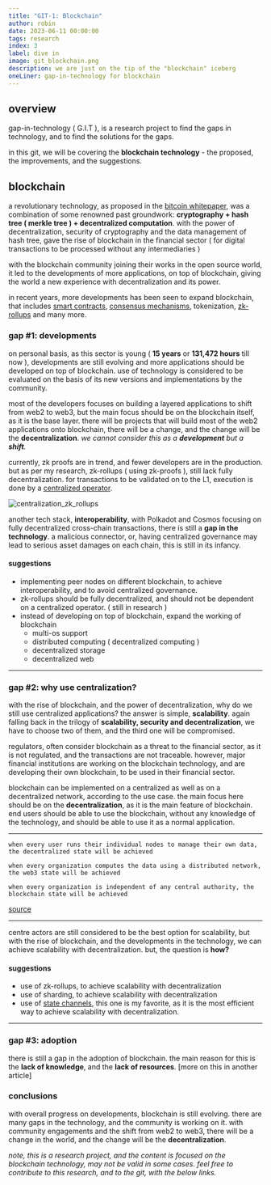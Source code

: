 ```yaml
---
title: "GIT-1: Blockchain"
author: robin
date: 2023-06-11 00:00:00
tags: research
index: 3
label: dive in
image: git_blockchain.png
description: we are just on the tip of the "blockchain" iceberg
oneLiner: gap-in-technology for blockchain
---
```


## overview
gap-in-technology ( G.I.T ), is a research project to find the gaps in technology, and to find the solutions for the gaps.

in this git, we will be covering the **blockchain technology** - the proposed, the improvements, and the suggestions.

## blockchain

a revolutionary technology, as proposed in the [bitcoin whitepaper](https://bitcoin.org/bitcoin.pdf), was a combination of some renowned past groundwork:
**cryptography + hash tree ( merkle tree ) + decentralized computation**. with the power of decentralization, security of cryptography and the data management of hash tree,
gave the rise of blockchain in the financial sector ( for digital transactions to be processed without any intermediaries )

with the blockchain community joining their works in the open source world, it led to the developments of more applications, on top of blockchain, giving the world a new
experience with decentralization and its power.

in recent years, more developments has been seen to expand blockchain, that includes [smart contracts](https://ethereum.org/en/whitepaper/), [consensus mechanisms](https://www.geeksforgeeks.org/consensus-algorithms-in-blockchain/),
tokenization, [zk-rollups](https://ethereum.org/en/developers/docs/scaling/zk-rollups/) and many more.

### gap #1: developments

on personal basis, as this sector is young ( **15 years** or **131,472 hours** till now ), developments are still evolving and more applications should be developed on top of 
blockchain. use of technology is considered to be evaluated on the basis of its new versions and implementations by the community.

most of the developers focuses on building a layered applications to shift from web2 to web3, but the main focus should be on the blockchain itself, as it is the base layer.
there will be projects that will build most of the web2 applications onto blockchain, there will be a change, and the change will be the **decentralization**.
_we cannot consider this as a **development** but a **shift**._

currently, zk proofs are in trend, and fewer developers are in the production. but as per my research, zk-rollups ( using zk-proofs ), still lack fully decentralization. for transactions to be validated
on to the L1, execution is done by a [centralized operator](https://ethereum.org/en/developers/docs/scaling/zk-rollups/).

![centralization_zk_rollups](/git_zk_rollups.png)

another tech stack, **interoperability**, with Polkadot and Cosmos focusing on fully decentralized cross-chain transactions, there is still a **gap in the technology**.
a malicious connector, or, having centralized governance may lead to serious asset damages on each chain, this is still in its infancy.

#### suggestions

- implementing peer nodes on different blockchain, to achieve interoperability, and to avoid centralized governance.
- zk-rollups should be fully decentralized, and should not be dependent on a centralized operator. ( still in research )
- instead of developing on top of blockchain, expand the working of blockchain
  - multi-os support
  - distributed computing ( decentralized computing )
  - decentralized storage
  - decentralized web

---

### gap #2: why use centralization?

with the rise of blockchain, and the power of decentralization, why do we still use centralized applications? the answer is simple, **scalability**.
again falling back in the trilogy of **scalability, security and decentralization**, we have to choose two of them, and the third one will be compromised.

regulators, often consider blockchain as a threat to the financial sector, as it is not regulated, and the transactions are not traceable. however, major financial institutions
are working on the blockchain technology, and are developing their own blockchain, to be used in their financial sector.

blockchain can be implemented on a centralized as well as on a decentralized network, according to the use case. the main focus here should be on the **decentralization**, as
it is the main feature of blockchain. end users should be able to use the blockchain, without any knowledge of the technology, and should be able to use it as a normal application.

---

```
when every user runs their individual nodes to manage their own data, the decentralized state will be achieved

when every organization computes the data using a distributed network, the web3 state will be achieved

when every organization is independent of any central authority, the blockchain state will be achieved
```
[source](https://twitter.com/0xRobinR/status/1657462528333721600)

---

centre actors are still considered to be the best option for scalability, but with the rise of blockchain, and the developments in the technology, we can achieve scalability
with decentralization. but, the question is **how?**

#### suggestions

- use of zk-rollups, to achieve scalability with decentralization
- use of sharding, to achieve scalability with decentralization
- use of [state channels](https://ethereum.org/en/developers/docs/scaling/state-channels/), this one is my favorite, as it is
  the most efficient way to achieve scalability with decentralization.

---

### gap #3: adoption

there is still a gap in the adoption of blockchain. the main reason for this is the **lack of knowledge**, and the **lack of resources**.
[more on this in another article]

### conclusions

with overall progress on developments, blockchain is still evolving. there are many gaps in the technology, and the community is working on it. with community engagements and the
shift from web2 to web3, there will be a change in the world, and the change will be the **decentralization**.

*note, this is a research project, and the content is focused on the blockchain technology, may not be valid in some cases. feel free to contribute to this research, and to the
git, with the below links.*




